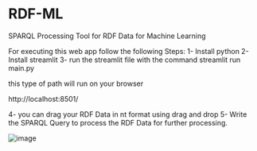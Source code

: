 # RDF-ML
SPARQL Processing Tool for RDF Data for Machine Learning

For executing this web app follow the following Steps:
1- Install python
2- Install streamlit
3- run the streamlit file with the command 
streamlit run main.py

this type of path will run on your browser

http://localhost:8501/

4- you can drag your RDF Data in nt format using drag and drop
5- Write the SPARQL Query to process the RDF Data for further processing.

![image](https://user-images.githubusercontent.com/109620358/179816565-0686e791-d8a8-41c9-950a-4e9178089463.png)

